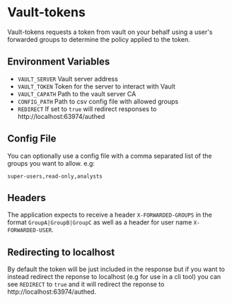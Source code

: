 # Vault-tokens
Vault-tokens requests a token from vault on your behalf using a user's forwarded groups to determine the policy applied to the token.

## Environment Variables

* `VAULT_SERVER` Vault server address
* `VAULT_TOKEN` Token for the server to interact with Vault
* `VAULT_CAPATH` Path to the vault server CA
* `CONFIG_PATH` Path to csv config file with allowed groups
* `REDIRECT` If set to `true` will redirect responses to http://localhost:63974/authed

## Config File
You can optionally use a config file with a comma separated list of the groups you want to allow. e.g:
```
super-users,read-only,analysts
```

## Headers
The application expects to receive a header `X-FORWARDED-GROUPS` in the format `GroupA|GroupB|GroupC` as well as a header for user name `X-FORWARDED-USER`.

## Redirecting to localhost
By default the token will be just included in the response but if you want to instead redirect the reponse to localhost (e.g for use in a cli tool) you can see `REDIRECT` to `true` and it will redirect the reponse to http://localhost:63974/authed.
